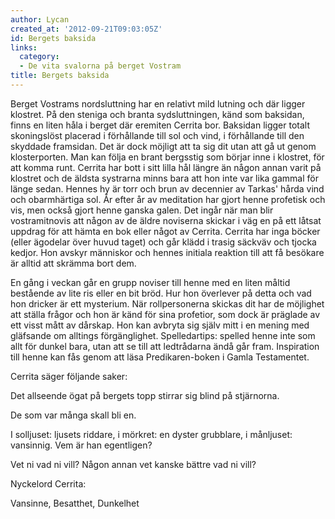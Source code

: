 ```yaml
---
author: Lycan
created_at: '2012-09-21T09:03:05Z'
id: Bergets baksida
links:
  category:
  - De vita svalorna på berget Vostram
title: Bergets baksida
---
```


Berget Vostrams nordsluttning har en relativt mild lutning och där ligger klostret. På den steniga
och branta sydsluttningen, känd som baksidan, finns en liten håla i berget där eremiten Cerrita bor.
Baksidan ligger totalt skoningslöst placerad i förhållande till sol och vind, i förhållande till den
skyddade framsidan. Det är dock möjligt att ta sig dit utan att gå ut genom klosterporten. Man kan
följa en brant bergsstig som börjar inne i klostret, för att komma runt. Cerrita har bott i sitt
lilla hål längre än någon annan varit på klostret och de äldsta systrarna minns bara att hon inte
var lika gammal för länge sedan. Hennes hy är torr och brun av decennier av Tarkas' hårda vind och
obarmhärtiga sol. År efter år av meditation har gjort henne profetisk och vis, men också gjort henne
ganska galen. Det ingår när man blir vostramitnovis att någon av de äldre noviserna skickar i väg en
på ett låtsat uppdrag för att hämta en bok eller något av Cerrita. Cerrita har inga böcker (eller
ägodelar över huvud taget) och går klädd i trasig säckväv och tjocka kedjor. Hon avskyr människor
och hennes initiala reaktion till att få besökare är alltid att skrämma bort dem.

En gång i veckan går en grupp noviser till henne med en liten måltid bestående av lite ris eller en
bit bröd. Hur hon överlever på detta och vad hon dricker är ett mysterium. När rollpersonerna
skickas dit har de möjlighet att ställa frågor och hon är känd för sina profetior, som dock är
präglade av ett visst mått av dårskap. Hon kan avbryta sig själv mitt i en mening med gläfsande om
alltings förgänglighet. Spelledartips: spelled henne inte som allt för dunkel bara, utan att se till
att ledtrådarna ändå går fram. Inspiration till henne kan fås genom att läsa Predikaren-boken i
Gamla Testamentet.

Cerrita säger följande saker:

Det allseende ögat på bergets topp stirrar sig blind på stjärnorna.

De som var många skall bli en.

I solljuset: ljusets riddare, i mörkret: en dyster grubblare, i månljuset: vansinnig. Vem är han
egentligen?

Vet ni vad ni vill? Någon annan vet kanske bättre vad ni vill?

Nyckelord Cerrita:

Vansinne, Besatthet, Dunkelhet